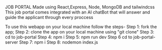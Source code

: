 JOB PORTAL 
Made using React,Express, Node, MongoDB and tailwindcss
This job portal comes integrated with an AI chatBot that will answer and guide the applicant through every proccess

To use this webapp on your local machine follow the steps-
Step 1: fork the app;
Step 2: clone the app on your local machine using "git clone"
Step 3: cd to job-portal
Step 4: npm i
Step 5: npm run dev
Step 6 cd to job-portal-server
Step 7: npm i
Step 8: nodemon index.js
